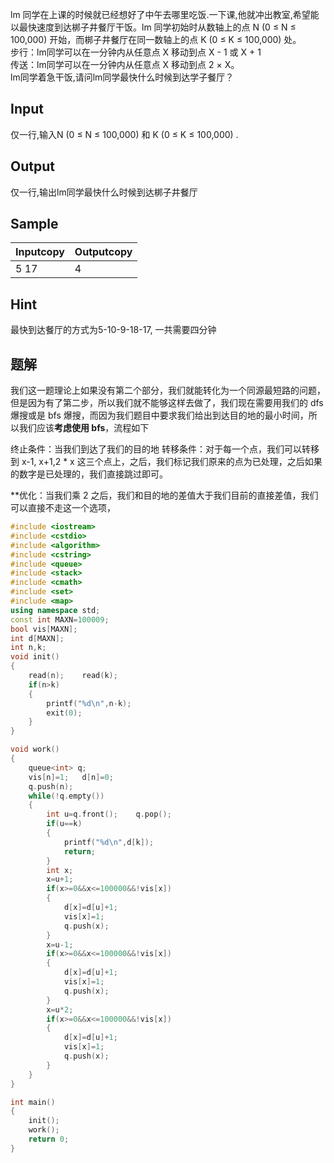 lm 同学在上课的时候就已经想好了中午去哪里吃饭.一下课,他就冲出教室,希望能以最快速度到达梆子井餐厅干饭。lm 同学初始时从数轴上的点 N (0 ≤ N ≤ 100,000) 开始，而梆子井餐厅在同一数轴上的点 K (0 ≤ K ≤ 100,000) 处。  
步行：lm同学可以在一分钟内从任意点 X 移动到点 X - 1 或 X + 1  
传送：lm同学可以在一分钟内从任意点 X 移动到点 2 × X。  
lm同学着急干饭,请问lm同学最快什么时候到达学子餐厅？

## Input

仅一行,输入N (0 ≤ N ≤ 100,000) 和 K (0 ≤ K ≤ 100,000) .

## Output

仅一行,输出lm同学最快什么时候到达梆子井餐厅

## Sample

|Inputcopy|Outputcopy|
|---|---|
|5 17|4|

## Hint

最快到达餐厅的方式为5-10-9-18-17, 一共需要四分钟

## 题解
我们这一题理论上如果没有第二个部分，我们就能转化为一个同源最短路的问题，但是因为有了第二步，所以我们就不能够这样去做了，我们现在需要用我们的 dfs 爆搜或是 bfs 爆搜，而因为我们题目中要求我们给出到达目的地的最小时间，所以我们应该**考虑使用 bfs**，流程如下

终止条件：当我们到达了我们的目的地
转移条件：对于每一个点，我们可以转移到 x-1, x+1,2 * x 这三个点上，之后，我们标记我们原来的点为已处理，之后如果的数字是已处理的，我们直接跳过即可。

**优化：当我们乘 2 之后，我们和目的地的差值大于我们目前的直接差值，我们可以直接不走这一个选项，

```cpp
#include <iostream>
#include <cstdio>
#include <algorithm>
#include <cstring>
#include <queue>
#include <stack>
#include <cmath>
#include <set>
#include <map>
using namespace std;
const int MAXN=100009;
bool vis[MAXN];
int d[MAXN];
int n,k;
void init()
{
    read(n);    read(k);
    if(n>k)
    {
        printf("%d\n",n-k);
        exit(0);
    }
}

void work()
{
    queue<int> q;
    vis[n]=1;   d[n]=0;
    q.push(n);
    while(!q.empty())
    {
        int u=q.front();    q.pop();
        if(u==k)
        {
            printf("%d\n",d[k]);
            return;
        }
        int x;
        x=u+1;
        if(x>=0&&x<=100000&&!vis[x])
        {
            d[x]=d[u]+1;
            vis[x]=1;
            q.push(x);
        }
        x=u-1;
        if(x>=0&&x<=100000&&!vis[x])
        {
            d[x]=d[u]+1;
            vis[x]=1;
            q.push(x);
        }
        x=u*2;
        if(x>=0&&x<=100000&&!vis[x])
        {
            d[x]=d[u]+1;
            vis[x]=1;
            q.push(x);
        }
    }
}

int main()
{
    init();
    work();
    return 0;
}

```